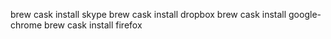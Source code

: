 brew cask install skype
brew cask install dropbox
brew cask install google-chrome
brew cask install firefox
